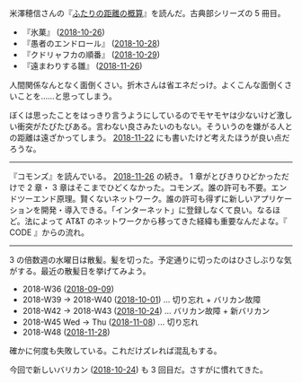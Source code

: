 米澤穂信さんの『[ふたりの距離の概算][asin:4041003253]』を読んだ。古典部シリーズの 5 冊目。

- 『氷菓』 ([2018-10-26][])
- 『愚者のエンドロール』 ([2018-10-28][])
- 『クドリャフカの順番』 ([2018-10-29][])
- 『遠まわりする雛』 ([2018-11-26][])

人間関係なんとなく面倒くさい。折木さんは省エネだっけ。よくこんな面倒くさいことを……と思ってしまう。

ぼくは思ったことをはっきり言うようにしているのでモヤモヤは少ないけど激しい衝突がたびたびある。言わない良さみたいのもない。そういうのを嫌がる人との距離は遠ざかってしまう。 [2018-11-22][] にも書いたけど考えたほうが良い点だろうな。

-----

『コモンズ』を読んでいる。 [2018-11-26][] の続き。 1 章がとびきりひどかっただけで 2 章・ 3 章はそこまでひどくなかった。コモンズ。誰の許可も不要。エンドツーエンド原理。賢くないネットワーク。誰の許可も得ずに新しいアプリケーションを開発・導入できる。「インターネット」に登録しなくて良い。なるほど。法によって AT&T のネットワークから移ってきた経緯も重要なんだよな。『 CODE 』からの流れ。

-----

3 の倍数週の水曜日は散髪。髪を切った。予定通りに切ったのはひさしぶりな気がする。最近の散髪日を挙げてみよう。

- 2018-W36 ([2018-09-09][])
- 2018-W39 -> 2018-W40 ([2018-10-01][]) ... 切り忘れ + バリカン故障
- 2018-W42 -> 2018-W43 ([2018-10-24][]) ... バリカン故障 + 新バリカン
- 2018-W45 Wed -> Thu ([2018-11-08][]) ... 切り忘れ
- 2018-W48 ([2018-11-28][])

確かに何度も失敗している。これだけズレれば混乱もする。

今回で新しいバリカン ([2018-10-24][]) も 3 回目だ。さすがに慣れてきた。

[2018-09-09]: https://blog.bouzuya.net/2018/09/09/
[2018-10-01]: https://blog.bouzuya.net/2018/10/01/
[2018-10-24]: https://blog.bouzuya.net/2018/10/24/
[2018-10-26]: https://blog.bouzuya.net/2018/10/26/
[2018-10-28]: https://blog.bouzuya.net/2018/10/28/
[2018-10-29]: https://blog.bouzuya.net/2018/10/29/
[2018-11-08]: https://blog.bouzuya.net/2018/11/08/
[2018-11-22]: https://blog.bouzuya.net/2018/11/22/
[2018-11-26]: https://blog.bouzuya.net/2018/11/26/
[2018-11-28]: https://blog.bouzuya.net/2018/11/28/
[asin:4041003253]: https://www.amazon.co.jp/dp/4041003253/
